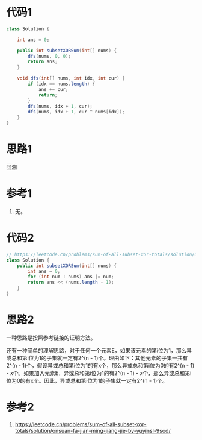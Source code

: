 # 代码1

```java
class Solution {

    int ans = 0;

    public int subsetXORSum(int[] nums) {
        dfs(nums, 0, 0);
        return ans;
    }

    void dfs(int[] nums, int idx, int cur) {
        if (idx == nums.length) {
            ans += cur;
            return;
        }
        dfs(nums, idx + 1, cur);
        dfs(nums, idx + 1, cur ^ nums[idx]);
    }
}
```

# 思路1

回溯

# 参考1

1. 无。

# 代码2

```java
// https://leetcode.cn/problems/sum-of-all-subset-xor-totals/solution/onsuan-fa-jian-ming-jiang-jie-by-yuyinsl-9sod/
class Solution {
    public int subsetXORSum(int[] nums) {
        int ans = 0;
        for (int num : nums) ans |= num;
        return ans << (nums.length - 1);
    }
}
```

# 思路2

一种思路是按照参考链接的证明方法。

还有一种简单的理解思路，对于任何一个元素E，如果该元素的第i位为1，那么异或总和第i位为1的子集就一定有2^(n - 1)个。理由如下：其他元素的子集一共有2^(n - 1)个，假设异或总和第i位为1的有x个，那么异或总和第i位为0的有2^(n - 1) - x个。如果加入元素E，异或总和第i位为1的有2^(n - 1) - x个，那么异或总和第i位为0的有x个。因此，异或总和第i位为1的子集就一定有2^(n - 1)个。

# 参考2

1. https://leetcode.cn/problems/sum-of-all-subset-xor-totals/solution/onsuan-fa-jian-ming-jiang-jie-by-yuyinsl-9sod/

